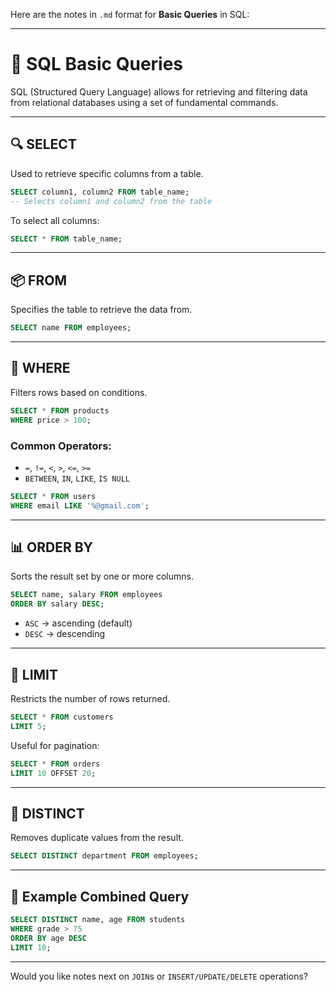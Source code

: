 Here are the notes in `.md` format for **Basic Queries** in SQL:

---

# 🧾 SQL Basic Queries

SQL (Structured Query Language) allows for retrieving and filtering data from relational databases using a set of fundamental commands.

---

## 🔍 SELECT

Used to retrieve specific columns from a table.

```sql
SELECT column1, column2 FROM table_name;
-- Selects column1 and column2 from the table
```

To select all columns:

```sql
SELECT * FROM table_name;
```

---

## 📦 FROM

Specifies the table to retrieve the data from.

```sql
SELECT name FROM employees;
```

---

## 🧮 WHERE

Filters rows based on conditions.

```sql
SELECT * FROM products
WHERE price > 100;
```

### Common Operators:

* `=`, `!=`, `<`, `>`, `<=`, `>=`
* `BETWEEN`, `IN`, `LIKE`, `IS NULL`

```sql
SELECT * FROM users
WHERE email LIKE '%@gmail.com';
```

---

## 📊 ORDER BY

Sorts the result set by one or more columns.

```sql
SELECT name, salary FROM employees
ORDER BY salary DESC;
```

* `ASC` → ascending (default)
* `DESC` → descending

---

## 🎯 LIMIT

Restricts the number of rows returned.

```sql
SELECT * FROM customers
LIMIT 5;
```

Useful for pagination:

```sql
SELECT * FROM orders
LIMIT 10 OFFSET 20;
```

---

## 🚫 DISTINCT

Removes duplicate values from the result.

```sql
SELECT DISTINCT department FROM employees;
```

---

## 📝 Example Combined Query

```sql
SELECT DISTINCT name, age FROM students
WHERE grade > 75
ORDER BY age DESC
LIMIT 10;
```

---

Would you like notes next on `JOIN`s or `INSERT/UPDATE/DELETE` operations?
